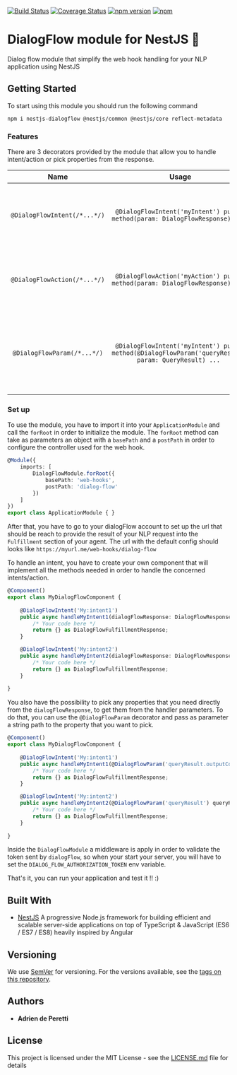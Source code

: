 [![Build Status](https://travis-ci.org/adrien2p/nestjs-dialogflow.svg?branch=master)](https://travis-ci.org/adrien2p/nestjs-dialogflow.svg?branch=master)
[![Coverage Status](https://coveralls.io/repos/github/adrien2p/nestjs-dialogflow/badge.svg?branch=master)](https://coveralls.io/github/adrien2p/nestjs-dialogflow?branch=master)
[![npm version](https://badge.fury.io/js/nestjs-dialogflow.svg)](https://badge.fury.io/js/nestjs-dialogflow)
[![npm](https://img.shields.io/npm/dm/nestjs-dialogflow.svg)](https://badge.fury.io/js/nestjs-dialogflow)

# DialogFlow module for NestJS :satellite:

Dialog flow module that simplify the web hook handling for your NLP application using NestJS

## Getting Started

To start using this module you should run the following command

`npm i nestjs-dialogflow @nestjs/common @nestjs/core reflect-metadata`

### Features

There are 3 decorators provided by the module that allow you to handle intent/action or pick properties from the response.


| Name | Usage | behavior |
|:----:|:-----:|:--------:|
|`@DialogFlowIntent(/*...*/)`| `@DialogFlowIntent('myIntent') public method(param: DialogFlowResponse) ... `| Handle the specified intent into the decorated method |
|`@DialogFlowAction(/*...*/)`| `@DialogFlowAction('myAction') public method(param: DialogFlowResponse) ... `| Handle the specified action into the decorated method |
|`@DialogFlowParam(/*...*/)`| `@DialogFlowIntent('myIntent') public method(@DialogFlowParam('queryResult') param: QueryResult) ... `| Get the value of the property specified through the parameter decorator |


### Set up

To use the module, you have to import it into your `ApplicationModule` and call the `forRoot` in order
to initialize the module. The `forRoot` method can take as parameters an object with a `basePath` and a `postPath`
in order to configure the controller used for the web hook.

```ts
@Module({
    imports: [
        DialogFlowModule.forRoot({
            basePath: 'web-hooks',
            postPath: 'dialog-flow'
        })
    ]
})
export class ApplicationModule { }
```

After that, you have to go to your dialogFlow account to set up the url that should be reach to provide the result of
your NLP request into the `Fulfillment` section of your agent. The url with the default config should looks like `https://myurl.me/web-hooks/dialog-flow`

To handle an intent, you have to create your own component that will implement all the methods needed in order to handle 
the concerned intents/action.

```ts
@Component()
export class MyDialogFlowComponent {
    
    @DialogFlowIntent('My:intent1')
    public async handleMyIntent1(dialogFlowResponse: DialogFlowResponse): Promise<DialogFlowFulfillmentResponse> {
        /* Your code here */
        return {} as DialogFlowFulfillmentResponse;
    }

    @DialogFlowIntent('My:intent2')
    public async handleMyIntent2(dialogFlowResponse: DialogFlowResponse): Promise<DialogFlowFulfillmentResponse> {
        /* Your code here */
        return {} as DialogFlowFulfillmentResponse;
    }
    
}
```

You also have the possibility to pick any properties that you need directly from the `dialogFlowResponse`, to get them from 
the handler parameters. To do that, you can use the `@DialogFlowParam` decorator and pass as parameter a string path to
the property that you want to pick.

```ts
@Component()
export class MyDialogFlowComponent {
    
    @DialogFlowIntent('My:intent1')
    public async handleMyIntent1(@DialogFlowParam('queryResult.outputContexts') outputContexts: OutputContexts): Promise<DialogFlowFulfillmentResponse> {
        /* Your code here */
        return {} as DialogFlowFulfillmentResponse;
    }

    @DialogFlowIntent('My:intent2')
    public async handleMyIntent2(@DialogFlowParam('queryResult') queryResult: QueryResult): Promise<DialogFlowFulfillmentResponse> {
        /* Your code here */
        return {} as DialogFlowFulfillmentResponse;
    }
    
}
```

Inside the `DialogFlowModule` a middleware is apply in order to validate the token sent by `dialogFlow`, so when your start
your server, you will have to set the `DIALOG_FLOW_AUTHORIZATION_TOKEN` env variable.

That's it, you can run your application and test it !! :)

## Built With

* [NestJS](https://github.com/nestjs/nest) A progressive Node.js framework for building efficient and scalable server-side applications on top of TypeScript & JavaScript (ES6 / ES7 / ES8) heavily inspired by Angular 


## Versioning

We use [SemVer](http://semver.org/) for versioning. For the versions available, see the [tags on this repository](https://github.com/adrien2p/nestjs-dialogflow/tags). 

## Authors

* **Adrien de Peretti** 

## License

This project is licensed under the MIT License - see the [LICENSE.md](LICENSE.md) file for details
